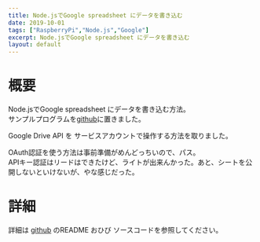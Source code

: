 ```yaml
---
title: Node.jsでGoogle spreadsheet にデータを書き込む
date: 2019-10-01
tags: ["RaspberryPi","Node.js","Google"]
excerpt: Node.jsでGoogle spreadsheet にデータを書き込む
layout: default
---
```


# 概要

Node.jsでGoogle spreadsheet にデータを書き込む方法。  
サンプルプログラムを[github](https://github.com/ippei8jp/spreadsheet_serviceaccount)に置きました。 

Google Drive API を サービスアカウントで操作する方法を取りました。

OAuth認証を使う方法は事前準備がめんどっちいので、パス。  
APIキー認証はリードはできたけど、ライトが出来んかった。あと、シートを公開しないといけないが、やな感じだった。  

# 詳細

詳細は
[github](https://github.com/ippei8jp/spreadsheet_serviceaccount)
のREADME おひび ソースコードを参照してください。  



